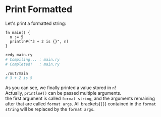 # Print Formatted

Let's print a formatted string:

```redy
fn main() {
  n := 5
  println#("3 + 2 is {}", n)
}
```

```bash
redy main.ry
# Compiling... : main.ry
# Completed!   : main.ry

./out/main
# 3 + 2 is 5
```

As you can see, we finally printed a value stored in `n`!  
Actually, `println#()` can be passed multiple arguments.  
the first argument is called `format string`, and the arguments remaining after that are called `format args`.
All brackets(`{}`) contained in the `format string` will be replaced by the `format args`.
